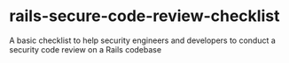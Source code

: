 # rails-secure-code-review-checklist
A basic checklist to help security engineers and developers to conduct a security code review on a Rails codebase
